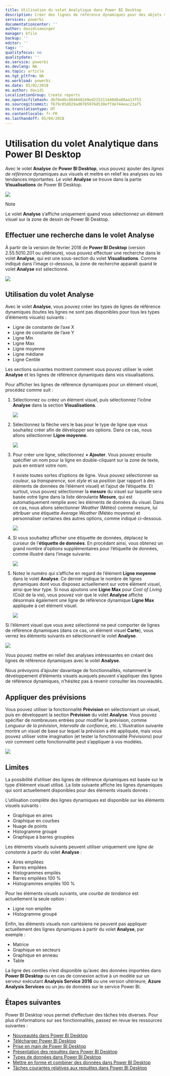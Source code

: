```yaml
---
title: Utilisation du volet Analytique dans Power BI Desktop
description: Créer des lignes de référence dynamiques pour des objets visuels dans Power BI Desktop
services: powerbi
documentationcenter: ''
author: davidiseminger
manager: kfile
backup: ''
editor: ''
tags: ''
qualityfocus: no
qualitydate: ''
ms.service: powerbi
ms.devlang: NA
ms.topic: article
ms.tgt_pltfrm: NA
ms.workload: powerbi
ms.date: 05/02/2018
ms.author: davidi
LocalizationGroup: Create reports
ms.openlocfilehash: dbf8edbc884848249ed215211440d6a88aa13f53
ms.sourcegitcommit: f679c05d029ad0765976d530effde744eac23af5
ms.translationtype: HT
ms.contentlocale: fr-FR
ms.lasthandoff: 05/04/2018
---
```

# <a name="using-the-analytics-pane-in-power-bi-desktop"></a>Utilisation du volet Analytique dans Power BI Desktop
Avec le volet **Analyse** de **Power BI Desktop**, vous pouvez ajouter des *lignes de référence* dynamiques aux visuels et mettre en relief les analyses ou les tendances importantes. Le volet **Analyse** se trouve dans la partie **Visualisations** de Power BI Desktop.

![](media/desktop-analytics-pane/analytics-pane_1.png)

> [!NOTE]
> Le volet **Analyse** s’affiche uniquement quand vous sélectionnez un élément visuel sur la zone de dessin de Power BI Desktop.

## <a name="search-within-the-analytics-pane"></a>Effectuer une recherche dans le volet Analyse
À partir de la version de février 2018 de **Power BI Desktop** (version 2.55.5010.201 ou ultérieure), vous pouvez effectuer une recherche dans le volet **Analyse**, qui est une sous-section du volet **Visualisations**. Comme indiqué dans l’image ci-dessous, la zone de recherche apparaît quand le volet **Analyse** est sélectionné.

![](media/desktop-analytics-pane/analytics-pane_1b.png)

## <a name="using-the-analytics-pane"></a>Utilisation du volet Analyse
Avec le volet **Analyse**, vous pouvez créer les types de lignes de référence dynamiques (toutes les lignes ne sont pas disponibles pour tous les types d’éléments visuels) suivants :

* Ligne de constante de l’axe X
* Ligne de constante de l’axe Y
* Ligne Min
* Ligne Max
* Ligne moyenne
* Ligne médiane
* Ligne Centile

Les sections suivantes montrent comment vous pouvez utiliser le volet **Analyse** et les lignes de référence dynamiques dans vos visualisations.

Pour afficher les lignes de référence dynamiques pour un élément visuel, procédez comme suit :

1. Sélectionnez ou créez un élément visuel, puis sélectionnez l’icône **Analyse** dans la section **Visualisations**.
   
   ![](media/desktop-analytics-pane/analytics-pane_2.png)
2. Sélectionnez la flèche vers le bas pour le type de ligne que vous souhaitez créer afin de développer ses options. Dans ce cas, nous allons sélectionner **Ligne moyenne**.
   
   ![](media/desktop-analytics-pane/analytics-pane_3.png)
3. Pour créer une ligne, sélectionnez **+ Ajouter**. Vous pouvez ensuite spécifier un nom pour la ligne en double-cliquant sur la zone de texte, puis en entrant votre nom.
   
   Il existe toutes sortes d’options de ligne. Vous pouvez sélectionner sa *couleur*, sa *transparence*, son *style* et sa *position* (par rapport à des éléments de données de l’élément visuel) et l’ajout de l’étiquette. Et surtout, vous pouvez sélectionner la **mesure** du visuel sur laquelle sera basée votre ligne dans la liste déroulante **Mesure**, qui est automatiquement remplie avec les éléments de données du visuel. Dans ce cas, nous allons sélectionner *Weather* (Météo) comme mesure, lui attribuer une étiquette *Average Weather* (Météo moyenne) et personnaliser certaines des autres options, comme indiqué ci-dessous.
   
   ![](media/desktop-analytics-pane/analytics-pane_4.png)
4. Si vous souhaitez afficher une étiquette de données, déplacez le curseur de l’**étiquette de données**. En procédant ainsi, vous obtenez un grand nombre d’options supplémentaires pour l’étiquette de données, comme illustré dans l’image suivante.
   
   ![](media/desktop-analytics-pane/analytics-pane_5.png)
5. Notez le numéro qui s’affiche en regard de l’élément **Ligne moyenne** dans le volet **Analyse**. Ce dernier indique le nombre de lignes dynamiques dont vous disposez actuellement sur votre élément visuel, ainsi que leur type. Si nous ajoutons une **Ligne Max** pour *Cost of Living* (Coût de la vie), vous pouvez voir que le volet **Analyse** affiche désormais également une ligne de référence dynamique **Ligne Max** appliquée à cet élément visuel.
   
   ![](media/desktop-analytics-pane/analytics-pane_6.png)

Si l’élément visuel que vous avez sélectionné ne peut comporter de lignes de référence dynamiques (dans ce cas, un élément visuel **Carte**), vous verrez les éléments suivants en sélectionnant le volet **Analyse**.

![](media/desktop-analytics-pane/analytics-pane_7.png)

Vous pouvez mettre en relief des analyses intéressantes en créant des lignes de référence dynamiques avec le volet **Analyse**.

Nous prévoyons d’ajouter davantage de fonctionnalités, notamment le développement d’éléments visuels auxquels peuvent s’appliquer des lignes de référence dynamiques, n’hésitez pas à revenir consulter les nouveautés.

## <a name="apply-forecasting"></a>Appliquer des prévisions
Vous pouvez utiliser la fonctionnalité **Prévision** en sélectionnant un visuel, puis en développant la section **Prévision** du volet **Analyse**. Vous pouvez spécifier de nombreuses entrées pour modifier la prévision, comme *Longueur de la prévision*, *Intervalle de confiance*, etc. L’illustration suivante montre un visuel de base sur lequel la prévision a été appliquée, mais vous pouvez utiliser votre imagination (et tester la fonctionnalité *Prévisions*) pour voir comment cette fonctionnalité peut s’appliquer à vos modèles.

![](media/desktop-analytics-pane/analytics-pane_8.png)

## <a name="limitations"></a>Limites
La possibilité d’utiliser des lignes de référence dynamiques est basée sur le type d’élément visuel utilisé. La liste suivante affiche les lignes dynamiques qui sont actuellement disponibles pour des éléments visuels donnés :

L’utilisation complète des lignes dynamiques est disponible sur les éléments visuels suivants :

* Graphique en aires
* Graphique en courbes
* Nuage de points
* Histogramme groupé
* Graphique à barres groupées

Les éléments visuels suivants peuvent utiliser uniquement une *ligne de constante* à partir du volet **Analyse** :

* Aires empilées
* Barres empilées
* Histogrammes empilés
* Barres empilées 100 %
* Histogrammes empilés 100 %

Pour les éléments visuels suivants, une *courbe de tendance* est actuellement la seule option :

* Ligne non empilée
* Histogramme groupé

Enfin, les éléments visuels non cartésiens ne peuvent pas appliquer actuellement des lignes dynamiques à partir du volet **Analyse**, par exemple :

* Matrice
* Graphique en secteurs
* Graphique en anneau
* Table

La ligne des centiles n’est disponible qu’avec des données importées dans **Power BI Desktop** ou en cas de connexion active à un modèle sur un serveur exécutant **Analysis Service 2016** ou une version ultérieure, **Azure Analysis Services** ou un jeu de données sur le service Power BI. 

## <a name="next-steps"></a>Étapes suivantes
Power BI Desktop vous permet d’effectuer des tâches très diverses. Pour plus d’informations sur ses fonctionnalités, passez en revue les ressources suivantes :

* [Nouveautés dans Power BI Desktop](desktop-latest-update.md)
* [Télécharger Power BI Desktop](desktop-get-the-desktop.md)
* [Prise en main de Power BI Desktop](desktop-getting-started.md)
* [Présentation des requêtes dans Power BI Desktop](desktop-query-overview.md)
* [Types de données dans Power BI Desktop](desktop-data-types.md)
* [Mettre en forme et combiner des données dans Power BI Desktop](desktop-shape-and-combine-data.md)
* [Tâches courantes relatives aux requêtes dans Power BI Desktop](desktop-common-query-tasks.md)    

